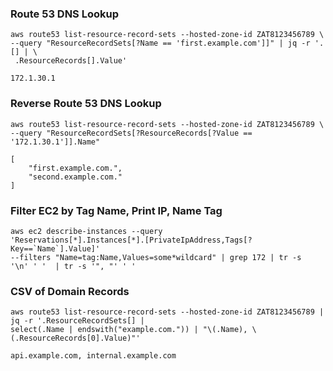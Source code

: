 ### Route 53 DNS Lookup

```
aws route53 list-resource-record-sets --hosted-zone-id ZAT8123456789 \
--query "ResourceRecordSets[?Name == 'first.example.com']]" | jq -r '.[] | \
 .ResourceRecords[].Value'

172.1.30.1

```

### Reverse Route 53 DNS Lookup
```
aws route53 list-resource-record-sets --hosted-zone-id ZAT8123456789 \
--query "ResourceRecordSets[?ResourceRecords[?Value == '172.1.30.1']].Name"

[
    "first.example.com.",
    "second.example.com."
]
```

### Filter EC2 by Tag Name, Print IP, Name Tag
```
aws ec2 describe-instances --query
'Reservations[*].Instances[*].[PrivateIpAddress,Tags[?Key==`Name`].Value]'
--filters "Name=tag:Name,Values=some*wildcard" | grep 172 | tr -s
'\n' ' '  | tr -s '", "' ' '
```

### CSV of Domain Records
```
aws route53 list-resource-record-sets --hosted-zone-id ZAT8123456789 | 
jq -r '.ResourceRecordSets[] | 
select(.Name | endswith("example.com.")) | "\(.Name), \(.ResourceRecords[0].Value)"'

api.example.com, internal.example.com
```
